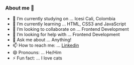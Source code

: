 ### About me 👋

- 🔭 I’m currently studying on ... Icesi Cali, Colombia
- 🌱 I’m currently learning ... HTML, CSS3 and JavaScript
- 👯 I’m looking to collaborate on ... Frontend Development
- 🤔 I’m looking for help with ... Frontend Development
- 💬 Ask me about ... Anything!
- 📫 How to reach me: ... [Linkedin](https://www.linkedin.com/in/juandossa/)
- 😄 Pronouns: ... He/Him
- ⚡ Fun fact: ... I love cats

